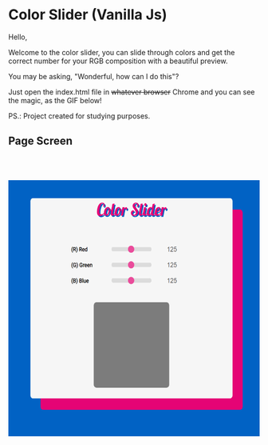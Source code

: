 # Color Slider (Vanilla Js)

Hello,

Welcome to the color slider, you can slide through colors and get the correct number for your RGB composition with a beautiful preview.

You may be asking, "Wonderful, how can I do this"?

Just open the index.html file in <strike>whatever browser</strike> Chrome and you can see the magic, as the GIF below!

PS.: Project created for studying purposes.


## Page Screen

<br>
<br>
<p align="center">
<img
src="img/example.gif"
raw=true
alt="Color Slider" 
height="512px" 
/>
</p>
